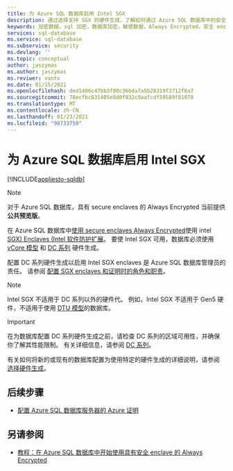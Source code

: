 ```yaml
---
title: 为 Azure SQL 数据库启用 Intel SGX
description: 通过选择支持 SGX 的硬件生成，了解如何通过 Azure SQL 数据库中的安全 enclaves 启用 Intel SGX for Always Encrypted。
keywords: 加密数据，sql 加密，数据库加密，敏感数据，Always Encrypted，安全 enclaves，SGX，证明
services: sql-database
ms.service: sql-database
ms.subservice: security
ms.devlang: ''
ms.topic: conceptual
author: jaszymas
ms.author: jaszymas
ms.reviwer: vanto
ms.date: 01/15/2021
ms.openlocfilehash: ded1406c47bb3f00c366da7a5b28319f3712f8a7
ms.sourcegitcommit: 78ecfbc831405e8d0f932c9aafcdf59589f81978
ms.translationtype: MT
ms.contentlocale: zh-CN
ms.lasthandoff: 01/23/2021
ms.locfileid: "98733750"
---
```

# <a name="enable-intel-sgx-for-your-azure-sql-database"></a>为 Azure SQL 数据库启用 Intel SGX 

[!INCLUDE[appliesto-sqldb](../includes/appliesto-sqldb.md)]

> [!NOTE]
> 对于 Azure SQL 数据库，具有 secure enclaves 的 Always Encrypted 当前提供 **公共预览版**。

在 Azure SQL 数据库中[使用 secure enclaves Always Encrypted](/sql/relational-databases/security/encryption/always-encrypted-enclaves)使用 intel [SGX) Enclaves (Intel 软件防护扩展](https://itpeernetwork.intel.com/microsoft-azure-confidential-computing/)。 要使 Intel SGX 可用，数据库必须使用 [vCore 模型](service-tiers-vcore.md) 和 [DC 系列](service-tiers-vcore.md#dc-series) 硬件生成。

配置 DC 系列硬件生成以启用 Intel SGX enclaves 是 Azure SQL 数据库管理员的责任。 请参阅 [配置 SGX enclaves 和证明时的角色和职责](always-encrypted-enclaves-plan.md#roles-and-responsibilities-when-configuring-sgx-enclaves-and-attestation)。

> [!NOTE]
> Intel SGX 不适用于 DC 系列以外的硬件代。 例如，Intel SGX 不适用于 Gen5 硬件，不适用于使用 [DTU 模型](service-tiers-dtu.md)的数据库。

> [!IMPORTANT]
> 在为数据库配置 DC 系列硬件生成之前，请检查 DC 系列的区域可用性，并确保你了解其性能限制。 有关详细信息，请参阅 [DC 系列](service-tiers-vcore.md#dc-series)。

有关如何将新的或现有的数据库配置为使用特定的硬件生成的详细说明，请参阅 [选择硬件生成](service-tiers-vcore.md#selecting-a-hardware-generation)。
   
## <a name="next-steps"></a>后续步骤

- [配置 Azure SQL 数据库服务器的 Azure 证明](always-encrypted-enclaves-configure-attestation.md)

## <a name="see-also"></a>另请参阅

- [教程：在 Azure SQL 数据库中开始使用具有安全 enclave 的 Always Encrypted](always-encrypted-enclaves-getting-started.md)